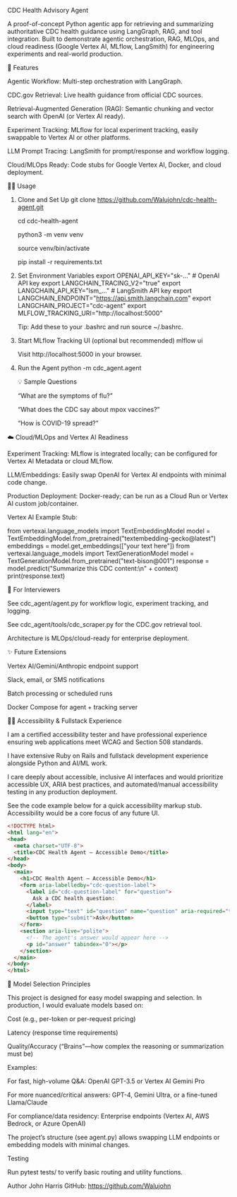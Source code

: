 CDC Health Advisory Agent

A proof-of-concept Python agentic app for retrieving and summarizing authoritative CDC health guidance using LangGraph, RAG, and tool integration.
Built to demonstrate agentic orchestration, RAG, MLOps, and cloud readiness (Google Vertex AI, MLflow, LangSmith) for engineering experiments and real-world production.

🚀 Features

Agentic Workflow: Multi-step orchestration with LangGraph.

CDC.gov Retrieval: Live health guidance from official CDC sources.

Retrieval-Augmented Generation (RAG): Semantic chunking and vector search with OpenAI (or Vertex AI ready).

Experiment Tracking: MLflow for local experiment tracking, easily swappable to Vertex AI or other platforms.

LLM Prompt Tracing: LangSmith for prompt/response and workflow logging.

Cloud/MLOps Ready: Code stubs for Google Vertex AI, Docker, and cloud deployment.

🏃‍♂️ Usage
  1. Clone and Set Up
      git clone https://github.com/Walujohn/cdc-health-agent.git
    
      cd cdc-health-agent
      
      python3 -m venv venv
      
      source venv/bin/activate
      
      pip install -r requirements.txt
  
  3. Set Environment Variables
  export OPENAI_API_KEY="sk-..." # OpenAI API key
  export LANGCHAIN_TRACING_V2="true"
  export LANGCHAIN_API_KEY="lsm_..." # LangSmith API key
  export LANGCHAIN_ENDPOINT="https://api.smith.langchain.com"
  export LANGCHAIN_PROJECT="cdc-agent"
  export MLFLOW_TRACKING_URI="http://localhost:5000"
  
      Tip: Add these to your .bashrc and run source ~/.bashrc.
  
  4. Start MLflow Tracking UI (optional but recommended)
  mlflow ui
  
      Visit http://localhost:5000 in your browser.
  
  5. Run the Agent
  python -m cdc_agent.agent
  
      💡 Sample Questions
      
      “What are the symptoms of flu?”
      
      “What does the CDC say about mpox vaccines?”
      
      “How is COVID-19 spread?”

☁️ Cloud/MLOps and Vertex AI Readiness

Experiment Tracking: MLflow is integrated locally; can be configured for Vertex AI Metadata or cloud MLflow.

LLM/Embeddings: Easily swap OpenAI for Vertex AI endpoints with minimal code change.

Production Deployment: Docker-ready; can be run as a Cloud Run or Vertex AI custom job/container.

Vertex AI Example Stub:

from vertexai.language_models import TextEmbeddingModel
model = TextEmbeddingModel.from_pretrained("textembedding-gecko@latest")
embeddings = model.get_embeddings(["your text here"])
from vertexai.language_models import TextGenerationModel
model = TextGenerationModel.from_pretrained("text-bison@001")
response = model.predict("Summarize this CDC content:\n" + context)
print(response.text)

📝 For Interviewers

See cdc_agent/agent.py for workflow logic, experiment tracking, and logging.

See cdc_agent/tools/cdc_scraper.py for the CDC.gov retrieval tool.

Architecture is MLOps/cloud-ready for enterprise deployment.

✨ Future Extensions

Vertex AI/Gemini/Anthropic endpoint support

Slack, email, or SMS notifications

Batch processing or scheduled runs

Docker Compose for agent + tracking server

👩‍💻 Accessibility & Fullstack Experience

I am a certified accessibility tester and have professional experience ensuring web applications meet WCAG and Section 508 standards.

I have extensive Ruby on Rails and fullstack development experience alongside Python and AI/ML work.

I care deeply about accessible, inclusive AI interfaces and would prioritize accessible UX, ARIA best practices, and automated/manual accessibility testing in any production deployment.

See the code example below for a quick accessibility markup stub.
Accessibility would be a core focus of any future UI.

```html
<!DOCTYPE html>
<html lang="en">
<head>
  <meta charset="UTF-8">
  <title>CDC Health Agent – Accessible Demo</title>
</head>
<body>
  <main>
    <h1>CDC Health Agent – Accessible Demo</h1>
    <form aria-labelledby="cdc-question-label">
      <label id="cdc-question-label" for="question">
        Ask a CDC health question:
      </label>
      <input type="text" id="question" name="question" aria-required="true" />
      <button type="submit">Ask</button>
    </form>
    <section aria-live="polite">
      <!-- The agent's answer would appear here -->
      <p id="answer" tabindex="0"></p>
    </section>
  </main>
</body>
</html>
```

🧠 Model Selection Principles

This project is designed for easy model swapping and selection.
In production, I would evaluate models based on:

Cost (e.g., per-token or per-request pricing)

Latency (response time requirements)

Quality/Accuracy (“Brains”—how complex the reasoning or summarization must be)

Examples:

For fast, high-volume Q&A: OpenAI GPT-3.5 or Vertex AI Gemini Pro

For more nuanced/critical answers: GPT-4, Gemini Ultra, or a fine-tuned Llama/Claude

For compliance/data residency: Enterprise endpoints (Vertex AI, AWS Bedrock, or Azure OpenAI)

The project’s structure (see agent.py) allows swapping LLM endpoints or embedding models with minimal changes.

Testing

Run pytest tests/ to verify basic routing and utility functions.

Author
John Harris
GitHub: https://github.com/Walujohn



